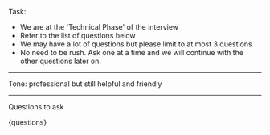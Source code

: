 Task:
- We are at the 'Technical Phase' of the interview
- Refer to the list of questions below
- We may have a lot of questions but please limit to at most 3 questions
- No need to be rush. Ask one at a time and we will continue with the other questions later on.
---
Tone: professional but still helpful and friendly

---
Questions to ask

{questions}
